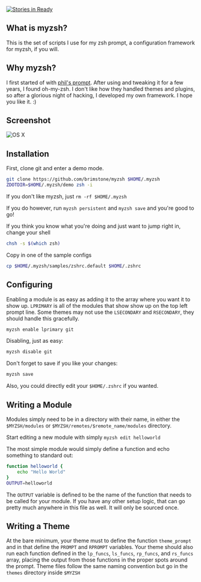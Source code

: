 [![Stories in Ready](https://badge.waffle.io/myzsh/myzsh.png?label=ready&title=Ready)](https://waffle.io/myzsh/myzsh)
## What is myzsh?
This is the set of scripts I use for my zsh prompt, a configuration framework for myzsh, if you will.

## Why myzsh?
I first started of with [phil's prompt](http://aperiodic.net/phil/prompt/). After using and tweaking it for a few years, I found oh-my-zsh. I don't like how they handled themes and plugins, so after a glorious night of hacking, I developed my own framework. I hope you like it. :)

## Screenshot
![OS X](http://brimstone.github.io/myzsh/screenshot.1.osx.png)

## Installation
First, clone git and enter a demo mode.
````bash
git clone https://github.com/brimstone/myzsh $HOME/.myzsh
ZDOTDIR=$HOME/.myzsh/demo zsh -i
````
If you don't like myzsh, just `rm -rf $HOME/.myzsh`

If you do however, run `myzsh persistent` and `myzsh save` and you're good to go!

If you think you know what you're doing and just want to jump right in, change your shell
````bash
chsh -s $(which zsh)
````
Copy in one of the sample configs
````bash
cp $HOME/.myzsh/samples/zshrc.default $HOME/.zshrc
````

## Configuring
Enabling a module is as easy as adding it to the array where you want it to show up. `LPRIMARY` is all of the modules that show show up on the top left prompt line. Some themes may not use the `LSECONDARY` and `RSECONDARY`, they should handle this gracefully.
````bash
myzsh enable lprimary git
````

Disabling, just as easy:
````bash
myzsh disable git
````

Don't forget to save if you like your changes:
````bash
myzsh save
````

Also, you could directly edit your `$HOME/.zshrc` if you wanted.

## Writing a Module
Modules simply need to be in a directory with their name, in either the `$MYZSH/modules` or `$MYZSH/remotes/$remote_name/modules` directory.

Start editing a new module with simply `myzsh edit helloworld`

The most simple module would simply define a function and echo something to standard out:
````bash
function helloworld {
	echo "Hello World"
}
OUTPUT=helloworld
````
The `OUTPUT` variable is defined to be the name of the function that needs to be called for your module. If you have any other setup logic, that can go pretty much anywhere in this file as well. It will only be sourced once.

## Writing a Theme
At the bare minimum, your theme must to define the function `theme_prompt` and in that define the `PROMPT` and `RPROMPT` variables. Your theme should also run each function defined in the `lp_funcs`, `ls_funcs`, `rp_funcs`, and `rs_funcs` array, placing the output from those functions in the proper spots around the prompt. Theme files follow the same naming convention but go in the `themes` directory inside `$MYZSH`
